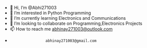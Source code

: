 - 👋 Hi, I’m @Abhi271003
- 👀 I’m interested in Python Programming
- 🌱 I’m currently learning Electronics and Communications
- 💞️ I’m looking to collaborate on Programming,Electronics Projects
- 📫 How to reach me abhinay271003@outlook.com
-                     abhinay271003@gmail.com

<!---
Abhi271003/Abhi271003 is a ✨ special ✨ repository because its `README.md` (this file) appears on your GitHub profile.
You can click the Preview link to take a look at your changes.
--->
